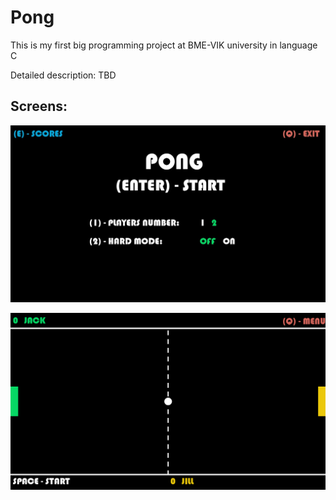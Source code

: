 # Pong

This is my first big programming project at BME-VIK university in language C

Detailed description: TBD

## Screens:

![menu](https://github.com/daunera/Pong/blob/master/screens/menu.jpg)

![gameplay](https://github.com/daunera/Pong/blob/master/screens/in_game.jpg)
